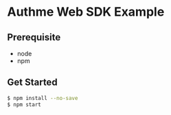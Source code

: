 # Authme Web SDK Example

## Prerequisite
- node
- npm

## Get Started
```bash
$ npm install --no-save
$ npm start
```